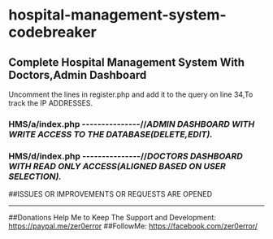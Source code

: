 # hospital-management-system-codebreaker
Complete Hospital Management System With Doctors,Admin Dashboard
------------------------------------------------------------------------------------------------
Uncomment the lines in register.php and add it to the query on line 34,To track the IP ADDRESSES.

### HMS/a/index.php  ---------------//_ADMIN DASHBOARD WITH WRITE ACCESS TO THE DATABASE(DELETE,EDIT)._ 
### HMS/d/index.php  ---------------//_DOCTORS DASHBOARD WITH READ ONLY ACCESS(ALIGNED BASED ON USER SELECTION)._


##ISSUES OR IMPROVEMENTS OR REQUESTS ARE OPENED

--------------------------------------------------------------------------

##Donations Help Me to Keep The Support and Development: https://paypal.me/zer0error 
##FollowMe: https://facebook.com/zer0error/
